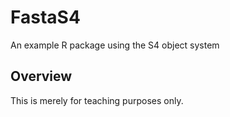# FastaS4
An example R package using the S4 object system

## Overview
This is merely for teaching purposes only.
